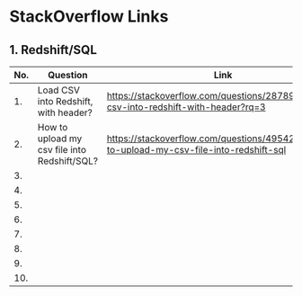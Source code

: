 # StackOverflow Links

## 1. Redshift/SQL

|No.|Question|Link|
|---|--------|----|
|1.|Load CSV into Redshift, with header?|https://stackoverflow.com/questions/28789152/load-csv-into-redshift-with-header?rq=3|
|2.|How to upload my csv file into Redshift/SQL?|https://stackoverflow.com/questions/49542189/how-to-upload-my-csv-file-into-redshift-sql|
|3.|||
|4.|||
|5.|||
|6.|||
|7.|||
|8.|||
|9.|||
|10.|||